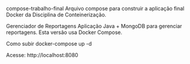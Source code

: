 compose-trabalho-final
Arquivo compose para construir a aplicação final Docker da Disciplina de Conteinerização.

Gerenciador de Reportagens
Aplicação Java + MongoDB para gerenciar reportagens. Esta versão usa Docker Compose.

Como subir
docker-compose up -d

Acesse: http://localhost:8080
